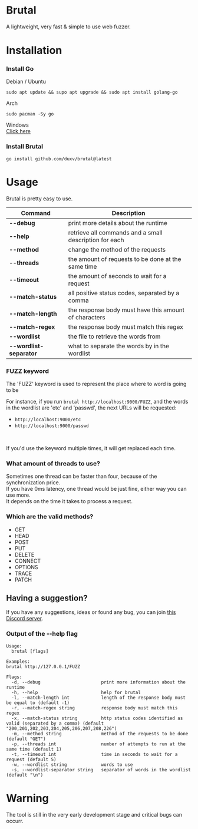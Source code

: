 # Brutal

A lightweight, very fast & simple to use web fuzzer.

# Installation

### Install Go

Debian / Ubuntu
```
sudo apt update && supo apt upgrade && sudo apt install golang-go
```

Arch
```
sudo pacman -Sy go
```


Windows<br>
[Click here](https://go.dev/dl/)

### Install Brutal
```
go install github.com/duxv/brutal@latest
```

# Usage

<p> Brutal is pretty easy to use. </p>


  Command                     |    Description
  ---                         |    ---
  **--debug**                 |    print more details about the runtime
  **--help**                  |    retrieve all commands and a small description for each
  **--method**                |    change the method of the requests
  **--threads**               |    the amount of requests to be done at the same time
  **--timeout**               |    the amount of seconds to wait for a request
  **--match-status**          |    all positive status codes, separated by a comma
  **--match-length**          |    the response body must have this amount of characters
  **--match-regex**           |    the response body must match this regex
  **--wordlist**              |    the file to retrieve the words from
  **--wordlist-separator**    |    what to separate the words by in the wordlist

### FUZZ keyword

<p>The 'FUZZ' keyword is used to represent the place where to word is going to be <br> 

For instance, if you run `brutal http://localhost:9000/FUZZ`, and the words in the wordlist are 'etc' and 'passwd', the next URLs will be requested: <br>
- `http://localhost:9000/etc`
- `http://localhost:9000/passwd`

<br>

If you'd use the keyword multiple times, it will get replaced each time.

</p>

### What amount of threads to use?

Sometimes one thread can be faster than four, because of the synchronization price. <br>
If you have 0ms latency, one thread would be just fine, either way you can use more. <br>
It depends on the time it takes to process a request.<br>

### Which are the valid methods?


<ul> 
  <li>GET</li>
  <li>HEAD</li>
  <li>POST</li>
  <li>PUT</li>
  <li>DELETE</li>
  <li>CONNECT</li>
  <li>OPTIONS</li>
  <li>TRACE</li>
  <li>PATCH</li>
</ul>

## Having a suggestion?

If you have any suggestions, ideas or found any bug, you can join [this Discord server](https://discord.gg/ktEBKceytN).<br>

### Output of the --help flag
```
Usage:
  brutal [flags]

Examples:
brutal http://127.0.0.1/FUZZ

Flags:
  -d, --debug                       print more information about the runtime
  -h, --help                        help for brutal
  -l, --match-length int            length of the response body must be equal to (default -1)
  -r, --match-regex string          response body must match this regex
  -x, --match-status string         http status codes identified as valid (separated by a comma) (default "200,201,202,203,204,205,206,207,208,226")
  -m, --method string               method of the requests to be done (default "GET")
  -p, --threads int                 number of attempts to run at the same time (default 1)
  -t, --timeout int                 time in seconds to wait for a request (default 5)
  -w, --wordlist string             words to use
  -s, --wordlist-separator string   separator of words in the wordlist (default "\n")
```

# Warning

The tool is still in the very early development stage and critical bugs can occurr.
